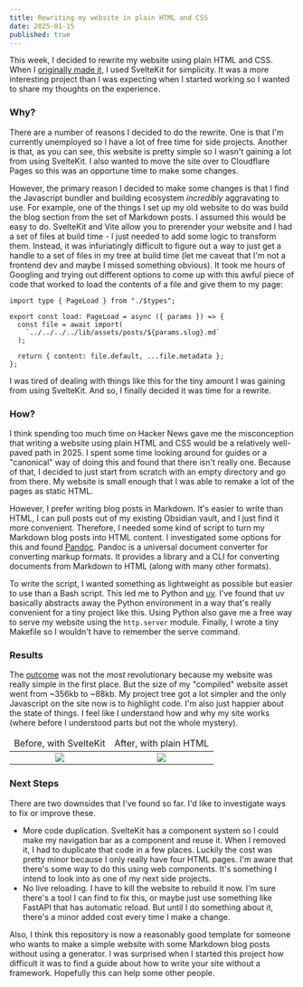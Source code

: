 ```yaml
---
title: Rewriting my website in plain HTML and CSS
date: 2025-01-15
published: true
---
```


This week, I decided to rewrite my website using plain HTML and CSS. When I [originally made
it][agio], I used SvelteKit for simplicity. It was a more interesting project than I was expecting
when I started working so I wanted to share my thoughts on the experience.

### Why?

There are a number of reasons I decided to do the rewrite. One is that I'm currently unemployed so I
have a lot of free time for side projects. Another is that, as you can see, this website is pretty
simple so I wasn't gaining a lot from using SvelteKit. I also wanted to move the site over to
Cloudflare Pages so this was an opportune time to make some changes.

However, the primary reason I decided to make some changes is that I find the Javascript bundler and
building ecosystem _incredibly_ aggravating to use. For example, one of the things I set up my old
website to do was build the blog section from the set of Markdown posts. I assumed this would be
easy to do. SvelteKit and Vite allow you to prerender your website and I had a set of files at build
time - I just needed to add some logic to transform them. Instead, it was infuriatingly difficult to
figure out a way to just get a handle to a set of files in my tree at build time (let me caveat that
I'm not a frontend dev and maybe I missed something obvious). It took me hours of Googling and
trying out different options to come up with this awful piece of code that worked to load the
contents of a file and give them to my page:

```
import type { PageLoad } from "./$types";

export const load: PageLoad = async ({ params }) => {
  const file = await import(
    `../../../../lib/assets/posts/${params.slug}.md`
  );

  return { content: file.default, ...file.metadata };
};
```

I was tired of dealing with things like this for the tiny amount I was gaining from using SvelteKit.
And so, I finally decided it was time for a rewrite.

### How?

I think spending too much time on Hacker News gave me the misconception that writing a website using
plain HTML and CSS would be a relatively well-paved path in 2025. I spent some time looking around
for guides or a "canonical" way of doing this and found that there isn't really one. Because of
that, I decided to just start from scratch with an empty directory and go from there. My website is
small enough that I was able to remake a lot of the pages as static HTML.

However, I prefer writing blog posts in Markdown. It's easier to write than HTML, I can pull posts
out of my existing Obsidian vault, and I just find it more convenient. Therefore, I needed some kind
of script to turn my Markdown blog posts into HTML content. I investigated some options for this and
found [Pandoc][pandoc]. Pandoc is a universal document converter for converting markup formats. It
provides a library and a CLI for converting documents from Markdown to HTML (along with many other
formats).

To write the script, I wanted something as lightweight as possible but easier to use than a Bash
script. This led me to Python and [uv][uv]. I've found that uv basically abstracts away the Python
environment in a way that's really convenient for a tiny project like this. Using Python also gave
me a free way to serve my website using the `http.server` module. Finally, I wrote a tiny Makefile
so I wouldn't have to remember the serve command.

### Results

The [outcome][repo] was not the _most_ revolutionary because my website was really simple in the
first place. But the size of my "compiled" website asset went from ~356kb to ~88kb. My project tree
got a lot simpler and the only Javascript on the site now is to highlight code. I'm also just
happier about the state of things. I feel like I understand how and why my site works (where before
I understood parts but not the whole mystery).

<table>
  <thead style="vertical-align: bottom; text-align: center;">
    <tr>
      <td><figcaption>Before, with SvelteKit</figcaption></td>
      <td><figcaption>After, with plain HTML</figcaption></td>
    </tr>
  </thead>
  <tbody style="vertical-align: top; text-align: center;">
    <tr>
      <td><img src="./before.png" /></td>
      <td><img src="./after.png" /></td>
  </tbody>
</table>

### Next Steps

There are two downsides that I've found so far. I'd like to investigate ways to fix or improve
these.

- More code duplication. SvelteKit has a component system so I could make my navigation bar as a
  component and reuse it. When I removed it, I had to duplicate that code in a few places. Luckily
  the cost was pretty minor because I only really have four HTML pages. I'm aware that there's some
  way to do this using web components. It's something I intend to look into as one of my next side
  projects.
- No live reloading. I have to kill the website to rebuild it now. I'm sure there's a tool I can
  find to fix this, or maybe just use something like FastAPI that has automatic reload. But until I
  do something about it, there's a minor added cost every time I make a change.

Also, I think this repository is now a reasonably good template for someone who wants to make a
simple website with some Markdown blog posts without using a generator. I was surprised when I
started this project how difficult it was to find a guide about how to write your site without a
framework. Hopefully this can help some other people.

[agio]: https://github.com/arnath/arnath.github.io
[pandoc]: https://pandoc.org/
[uv]: https://docs.astral.sh/uv/
[repo]: https://github.com/arnath/vijayp.dev
